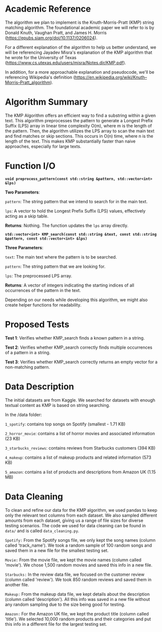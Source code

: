 

# Academic Reference
The algorithm we plan to implement is the Knuth-Morris-Pratt (KMP) string matching algorithm. The foundational academic paper we will refer to is by Donald Knuth, Vaughan Pratt, and James H. Morris (https://epubs.siam.org/doi/10.1137/0206024).

For a different explanation of the algorithm to help us better understand, we will be referencing Jayadev Misra's explanation of the KMP algorithm that he wrote for the University of Texas (https://www.cs.utexas.edu/users/misra/Notes.dir/KMP.pdf).

In addition, for a more approachable explanation and pseudocode, we'll be referencing Wikipedia's definition (https://en.wikipedia.org/wiki/Knuth–Morris–Pratt_algorithm).

# Algorithm Summary
The KMP Algorithm offers an efficient way to find a substring within a given text. This algorithm preprocesses the pattern to generate a Longest Prefix Suffix (LPS) array in linear time complexity O(m), where m is the length of the pattern. Then, the algorithm utilizes the LPS array to scan the main text and find matches or skip sections. This occurs in O(n) time, where n is the length of the text. This makes KMP substantially faster than naive approaches, especially for large texts.

# Function I/O
**`void preprocess_pattern(const std::string &pattern, std::vector<int> &lps)`**

**Two Parameters**:

`pattern`: The string pattern that we intend to search for in the main text.

`lps`: A vector to hold the Longest Prefix Suffix (LPS) values, effectively acting as a skip table.
  
**Returns**: Nothing. The function updates the `lps` array directly.


**`std::vector<int> KMP_search(const std::string &text, const std::string &pattern, const std::vector<int> &lps)`**

**Three Parameters**:

`text`: The main text where the pattern is to be searched.

`pattern`: The string pattern that we are looking for.

`lps`: The preprocessed LPS array.
  
**Returns**: A vector of integers indicating the starting indices of all occurrences of the pattern in the text.

Depending on our needs while developing this algorithm, we might also create helper functions for readability.

# Proposed Tests
**Test 1**: Verifies whether KMP_search finds a known pattern in a string.

**Test 2**: Verifies whether KMP_search correctly finds multiple occurrences of a pattern in a string.

**Test 3**: Verifies whether KMP_search correctly returns an empty vector for a non-matching pattern.

# Data Description

The initial datasets are from Kaggle. We searched for datasets with enough textual content as KMP is based on string searching.

In the /data folder:


`1_spotify`: contains top songs on Spotify (smallest - 1.71 KB)

`2_horror_movie`: contains a list of horror movies and associated information (23 KB)

`3_starbucks_reviews`: contains reviews from Starbucks customers (394 KB)

`4_makeup`: contains a list of makeup products and related information (573 KB)

`5_amazon`: contains a list of products and descriptions from Amazon UK (1.15 MB)


# Data Cleaning

To clean and refine our data for the KMP algorithm, we used pandas to keep only the relevant text columns from each dataset. We also sampled different amounts from each dataset, giving us a range of file sizes for diverse testing scenarios. The code we used for data cleaning can be found in `data/` and is called `data_cleaning.py`.

`Spotify:`
From the Spotify songs file, we only kept the song names (column called 'track_name'). We took a random sample of 100 random songs and saved them in a new file for the smallest testing set.


`Movie:`
From the movie file, we kept the movie names (column called 'movie'). We chose 1,500 random movies and saved this info in a new file.


`Starbucks:`
In the review data file, we focused on the customer review (column called 'review'). We took 850 random reviews and saved them in another file.


`Makeup:`
From the makeup data file, we kept details about the description (column called 'description'). All this info was saved in a new file without any random sampling due to the size being good for testing.


`Amazon:`
For the Amazon UK file, we kept the product title (column called 'title'). We selected 10,000 random products and their categories and put this info in a different file for the largest testing set.
